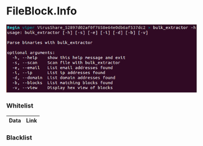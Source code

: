 # FileBlock.Info
![alt text](images/viper-bulk_extractor.png "http://viper.li")
<h3>Whitelist</h3>
<table>
<thead>
<th>Data</th>
<th>Link</th>
</thead>
</table>
<h3>Blacklist</h3>
